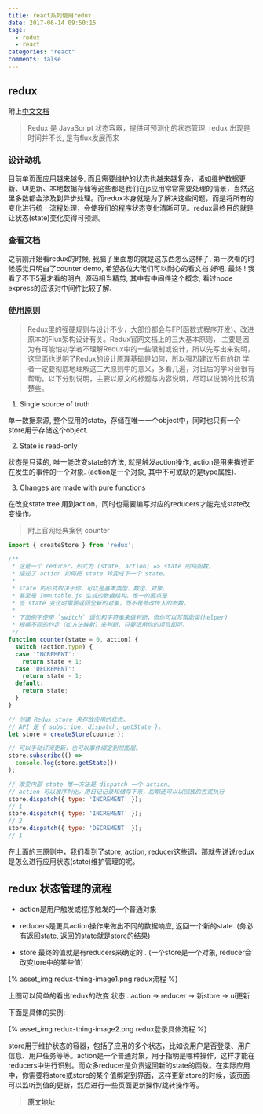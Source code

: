 ```yaml
---
title: react系列使用redux
date: 2017-06-14 09:50:15
tags:
  - redux
  - react
categories: "react"
comments: false
---
```


## redux
附上[中文文档](http://cn.redux.js.org/index.html)

> Redux 是 JavaScript 状态容器，提供可预测化的状态管理,
redux 出现是时间并不长, 是有flux发展而来

### 设计动机

目前单页面应用越来越多, 而且需要维护的状态也越来越复杂，诸如维护数据更新、UI更新、本地数据存储等这些都是我们在js应用常常需要处理的情景，当然这里多数都会涉及到异步处理。而redux本身就是为了解决这些问题，而是将所有的变化进行统一流程处理，会使我们的程序状态变化清晰可见。redux最终目的就是让状态(state)变化变得可预测。

<!-- more -->

### 查看文档

之前刚开始看redux的时候, 我脑子里面想的就是这东西怎么这样子,  第一次看的时候感觉只明白了counter demo, 希望各位大佬们可以耐心的看文档
好吧, 最终 ! 我看了不下5遍才看的明白, 源码相当精剪, 其中有中间件这个概念, 看过node express的应该对中间件比较了解.

### 使用原则

> Redux里的强硬规则与设计不少，大部份都会与FP(函数式程序开发)、改进原本的Flux架构设计有关。Redux官网文档上的三大基本原则，
> 主要是因为有可能怕初学者不理解Redux中的一些限制或设计，所以先写出来说明，这里面也说明了Redux的设计原理基础是如何，所以强烈建议所有的初
> 学者一定要彻底地理解这三大原则中的意义，多看几遍，对日后的学习会很有帮助。以下分别说明，主要以原文的标题与内容说明，尽可以说明的比较清楚些。

1. Single source of truth

 单一数据来源, 整个应用的state，存储在唯一一个object中，同时也只有一个store用于存储这个object.
 
2. State is read-only
 
 状态是只读的, 唯一能改变state的方法, 就是触发action操作, action是用来描述正在发生的事件的一个对象. (action是一个对象, 其中不可或缺的是type属性). 

3. Changes are made with pure functions
 
 在改变state tree 用到action，同时也需要编写对应的reducers才能完成state改变操作。

> 附上官网经典案例 counter

```javascript
import { createStore } from 'redux';

/**
 * 这是一个 reducer，形式为 (state, action) => state 的纯函数。
 * 描述了 action 如何把 state 转变成下一个 state。
 *
 * state 的形式取决于你，可以是基本类型、数组、对象、
 * 甚至是 Immutable.js 生成的数据结构。惟一的要点是
 * 当 state 变化时需要返回全新的对象，而不是修改传入的参数。
 *
 * 下面例子使用 `switch` 语句和字符串来做判断，但你可以写帮助类(helper)
 * 根据不同的约定（如方法映射）来判断，只要适用你的项目即可。
 */
function counter(state = 0, action) {
  switch (action.type) {
  case 'INCREMENT':
    return state + 1;
  case 'DECREMENT':
    return state - 1;
  default:
    return state;
  }
}

// 创建 Redux store 来存放应用的状态。
// API 是 { subscribe, dispatch, getState }。
let store = createStore(counter);

// 可以手动订阅更新，也可以事件绑定到视图层。
store.subscribe(() =>
  console.log(store.getState())
);

// 改变内部 state 惟一方法是 dispatch 一个 action。
// action 可以被序列化，用日记记录和储存下来，后期还可以以回放的方式执行
store.dispatch({ type: 'INCREMENT' });
// 1
store.dispatch({ type: 'INCREMENT' });
// 2
store.dispatch({ type: 'DECREMENT' });
// 1
```

在上面的三原则中，我们看到了store, action, reducer这些词，那就先说说redux是怎么进行应用状态(state)维护管理的呢。


## redux 状态管理的流程

- action是用户触发或程序触发的一个普通对象

- reducers是更具action操作来做出不同的数据响应, 返回一个新的state. (务必有返回state, 返回的state就是store的结果)

- store 最终的值就是有reducers来确定的 . (一个store是一个对象, reducer会改变tore中的某些值)

{% asset_img redux-thing-image1.png redux流程 %}

上图可以简单的看出redux的改变 状态 . action -> reducer -> 新store -> ui更新

下面是具体的实例:

{% asset_img redux-thing-image2.png redux登录具体流程 %}

store用于维护状态的容器，包括了应用的多个状态，比如说用户是否登录、用户信息、用户任务等等。action是一个普通对象，用于指明是哪种操作，这样才能在reducers中进行识别。而众多reducer是负责返回新的state的函数。在实际应用中，你需要将store或store的某个值绑定到界面，这样更新store的时候，该页面可以监听到值的更新，然后进行一些页面更新操作/跳转操作等。

> [原文地址](http://www.jianshu.com/p/2c43860b0532)
